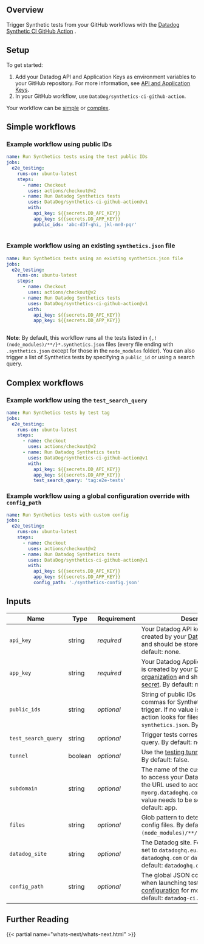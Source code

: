 ## Overview

Trigger Synthetic tests from your GitHub workflows with the [Datadog Synthetic CI GitHub Action][1] .

## Setup

To get started:

1. Add your Datadog API and Application Keys as environment variables to your GitHub repository. For more information, see [API and Application Keys][2].
2. In your GitHub workflow, use `DataDog/synthetics-ci-github-action`.

Your workflow can be [simple](#simple-workflows) or [complex](#complex-workflows).

## Simple workflows

### Example workflow using public IDs

```yaml
name: Run Synthetics tests using the test public IDs
jobs:
  e2e_testing:
    runs-on: ubuntu-latest
    steps:
      - name: Checkout
        uses: actions/checkout@v2
      - name: Run Datadog Synthetics tests
        uses: DataDog/synthetics-ci-github-action@v1
        with:
          api_key: ${{secrets.DD_API_KEY}}
          app_key: ${{secrets.DD_APP_KEY}}
          public_ids: 'abc-d3f-ghi, jkl-mn0-pqr' 
        
```
### Example workflow using an existing `synthetics.json` file

```yaml
name: Run Synthetics tests using an existing synthetics.json file
jobs:
  e2e_testing:
    runs-on: ubuntu-latest
    steps:
      - name: Checkout
        uses: actions/checkout@v2
      - name: Run Datadog Synthetics tests
        uses: DataDog/synthetics-ci-github-action@v1
        with:
          api_key: ${{secrets.DD_API_KEY}}
          app_key: ${{secrets.DD_APP_KEY}}
        
```

**Note**: By default, this workflow runs all the tests listed in `{,!(node_modules)/**/}*.synthetics.json` files (every file ending with `.synthetics.json` except for those in the `node_modules` folder). You can also trigger a list of Synthetics tests by specifying a `public_id` or using a search query.

## Complex workflows

### Example workflow using the `test_search_query`

```yaml
name: Run Synthetics tests by test tag
jobs:
  e2e_testing:
    runs-on: ubuntu-latest
    steps:
      - name: Checkout
        uses: actions/checkout@v2
      - name: Run Datadog Synthetics tests
        uses: DataDog/synthetics-ci-github-action@v1
        with:
          api_key: ${{secrets.DD_API_KEY}}
          app_key: ${{secrets.DD_APP_KEY}}
          test_search_query: 'tag:e2e-tests'
```

### Example workflow using a global configuration override with `config_path`

```yaml
name: Run Synthetics tests with custom config
jobs:
  e2e_testing:
    runs-on: ubuntu-latest
    steps:
      - name: Checkout
        uses: actions/checkout@v2
      - name: Run Datadog Synthetics tests
        uses: DataDog/synthetics-ci-github-action@v1
        with:
          api_key: ${{secrets.DD_API_KEY}}
          app_key: ${{secrets.DD_APP_KEY}}
          config_path: './synthetics-config.json'
```

## Inputs

| Name                | Type    | Requirement    | Description                                                                                                                                                                                            |
|---------------------|---------|----------------|--------------------------------------------------------------------------------------------------------------------------------------------------------------------------------------------------------|
| `api_key`           | string  | _required_ | Your Datadog API key. This key is created by your [Datadog organization][2] and should be stored as a [secret][3]. By default: none.                                                                   |
| `app_key`           | string  | _required_ | Your Datadog Application key. This key is created by your [Datadog organization][2] and should be stored as a [secret][3]. By default: none.                                                           |
| `public_ids`        | string  | _optional_     | String of public IDs separated by commas for Synthetic tests you want to trigger. If no value is provided, the action looks for files named with `synthetics.json`. By default: none.                  |
| `test_search_query` | string  | _optional_     | Trigger tests corresponding to a [search][5] query. By default: none.                                                                                                                                  |
| `tunnel`            | boolean | _optional_     | Use the [testing tunnel][6] to trigger tests. By default: false.                                                                                                                                       |
| `subdomain`         | string  | _optional_     | The name of the custom subdomain set to access your Datadog application. If the URL used to access Datadog is `myorg.datadoghq.com`, the subdomain value needs to be set to `myorg`. By default:  app. |
| `files`             | string  | _optional_     | Glob pattern to detect Synthetic tests config files. By default: `{,!(node_modules)/**/}*.synthetics.json`.                                                                                            |
| `datadog_site`      | string  | _optional_     | The Datadog site. For users in the EU, set to `datadoghq.eu`. For example: `datadoghq.com` or `datadoghq.eu`. By default: `datadoghq.com`                                                             |
| `config_path`       | string  | _optional_     | The global JSON configuration is used when launching tests. See the [example configuration][4] for more details. By default: `datadog-ci.json`.                                                         |

## Further Reading

{{< partial name="whats-next/whats-next.html" >}}

[1]: https://github.com/DataDog/datadog-ci
[2]: https://docs.datadoghq.com/account_management/api-app-keys/
[3]: https://docs.github.com/en/actions/reference/encrypted-secrets
[4]: https://docs.datadoghq.com/synthetics/cicd_testing/?tab=npm#setup-the-client
[5]: https://docs.datadoghq.com/synthetics/search/#search
[6]: https://docs.datadoghq.com/synthetics/cicd_testing/?tab=npm#use-the-testing-tunnel
